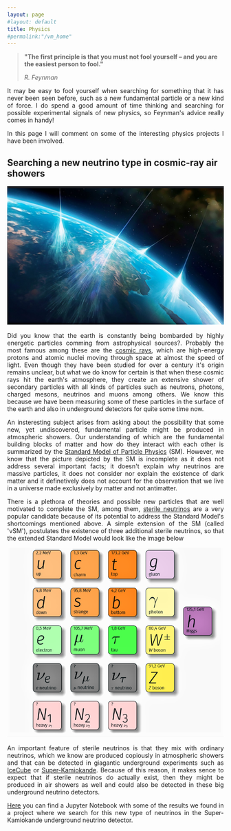 ```yaml
---
layout: page
#layout: default
title: Physics
#permalink:"/vm_home"
---
```


>**"The first principle is that you must not fool yourself – and you are the easiest person to fool."**
>
>*R. Feynman*

<p align="justify">
It may be easy to fool yourself when searching for something that it has never been seen before, such as a new fundamental particle or a new kind of force. I do spend a good amount of time thinking and searching for possible experimental signals of new physics, so Feynman's advice really comes in handy!
</p>
<p align="justify">
In this page I will comment on some of the interesting physics projects I have been involved. 
</p>

## Searching a new neutrino type in cosmic-ray air showers 
<img src="/img/CR_final.jpg"  width="825" />

<!---
<img src="/img/CR_final.jpg" alt="drawing"  width="825"/>
-->

<p align="justify">
Did you know that the earth is constantly being bombarded by highly energetic particles comming from astrophysical sources?. Probably the most famous among these are the 
<a href='https://www.youtube.com/watch?v=Z9gQLELtbhg'>
cosmic rays</a>, which are high-energy protons and atomic nuclei moving through space at almost the speed of light. Even though they have been studied for over a century it's origin remains unclear, but what we do know for certain is that when these cosmic rays hit the earth's atmosphere, they create an extensive shower of secondary particles with all kinds of particles such as neutrons, photons, charged mesons, neutrinos and muons among others. We know this because we have been measuring some of these particles in the surface of the earth and also in underground detectors for quite some time now. 
</p>

<p align="justify">
An insteresting subject arises from asking about the possibility that some new, yet undiscovered, fundamental particle might be produced in atmospheric showers. Our understanding of which are the fundamental building blocks of matter and how do they interact with each other is summarized by the
<a href='https://www.youtube.com/watch?v=ehHoOYqAT_U'> 
Standard Model of Particle Physics</a> (SM). However, we know that the picture depicted by the SM is incomplete as it does not address several important facts; it doesn't explain why neutrinos are massive particles, it does not consider nor explain the existence of dark matter and it definetively does not account for the observation that we live in a universe made exclusively by matter and not antimatter.
</p>

<p align="justify">
There is a plethora of theories and possible new particles that are well motivated to complete the SM, among them,
<a href='https://www.symmetrymagazine.org/article/the-hidden-neutrino'> 
sterile neutrinos</a> are a very popular candidate because of its potential to address the Standard Model's shortcomings mentioned above. A simple extension of the SM (called 'νSM'), postulates the existence of three additional sterile neutrinos, so that the extended Standard Model would look like the image below      
</p>

<img src="/img/nuSM.png" alt="drawing"  width="600"/>

<p align="justify">
An important feature of sterile neutrinos is that they mix with ordinary neutrinos, which we know are produced copiously in atmospheric showers and that can be detected in giagantic underground experiments such as 
<a href='https://icecube.wisc.edu/'>
IceCube</a> or 
<a href='http://www-sk.icrr.u-tokyo.ac.jp/sk/index-e.html'>
Super-Kamiokande</a>. Because of this reason, it makes sence to expect that if sterile neutrinos do actually exist, then they might be produced in air showers as well and could also be detected in these big underground neutrino detectors.
</p>

<p align="justify">
<span style="color:OrangeRed">
<a href='https://github.com/vmmunoza/Sterile-Neutrino-Hunt'>
Here</a>
</span> you can find a Jupyter Notebook with some of the results we found in a project where we search for this new type of neutrinos in the Super-Kamiokande underground neutrino detector.
</p>


<!---
## Detecting the collapse of a supermassive star

<img src="/img/SMS.png" alt="drawing"  width="500"/>

Hypothetical stellar objects possessing tens of thousands to hundreds of thousands of times the mass of the Sun that could have arisen early in cosmic history. Supermassive stars are extreme versions of so-called Population III stars, the first stars that formed in the universe (Fig. 1). Researchers have proposed supermassive stars as the “seeds” for supermassive black holes, which developed inexplicably rapidly in the primordial universe, within a billion years of the Big Bang. These supermassive black holes powered extremely bright, young galaxies that we see in the distant universe as quasars, and have remained in the cores of galaxies through present day, including the Milky Way.


**[Here](https://github.com/vmmunoza/CosmicRays)** is a link to one of the projects where we search for these new types of neutrino in one of the largest underground neutrino detectors in the world, the Super-Kamiokande neutrino detector in Japan.

[SITE](https://www.space.com/41313-most-massive-star.html)
-->